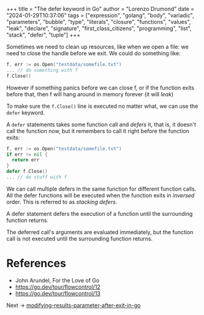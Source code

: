 +++
title = "The defer keyword in Go"
author = "Lorenzo Drumond"
date = "2024-01-29T10:37:06"
tags = ["expression",  "golang",  "body",  "variadic",  "parameters",  "bubble",  "type",  "literals",  "closure",  "functions",  "values",  "leak",  "declare",  "signature",  "first_class_citizens",  "programming",  "list",  "stack",  "defer",  "tuple"]
+++


Sometimes we need to clean up resources, like when we open a file: we need to close the handle before we exit. We could do something like:
```go
f, err := os.Open("testdata/somefile.txt")
... // do something with f
f.Close()
```

However if something panics before we can close f, or if the function exits before that, then f will hang around in memory forever (it will _leak_)

To make sure the `f.Close()` line is executed no matter what, we can use the `defer` keyword.

A `defer` statements takes some function call and _defers_ it, that is, it doesn't call the function now, but it remembers to call it right before the function exits:

```go
f, err := os.Open("testdata/somefile.txt")
if err != nil {
  return err
}
defer f.Close()
... // do stuff with f
```

We can call multiple defers in the same function for different function calls. All the defer functions will be executed when the function exits in _inversed_ order. This is referred to as _stacking defers_.

A defer statement defers the execution of a function until the surrounding function returns.

The deferred call's arguments are evaluated immediately, but the function call is not executed until the surrounding function returns.


# References
- John Arundel, For the Love of Go
- https://go.dev/tour/flowcontrol/12
- https://go.dev/tour/flowcontrol/13

Next -> [modifying-results-parameter-after-exit-in-go](/wiki/modifying-results-parameter-after-exit-in-go/)
